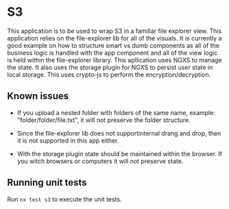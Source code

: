 # S3

This application is to be used to wrap S3 in a familiar file explorer view. This application relies on the file-explorer lib for all of the visuals. It is currently a good example on how to structure smart vs dumb components as all of the business logic is handled with the app component and all of the view logic is held within the file-explorer library. This apllication uses NGXS to manage the state. It also uses the storage plugin for NGXS to persist user state in local storage. This uses crypto-js to perform the encryption/decryption.

## Known issues

- If you upload a nested folder with folders of the same name, example: "folder/folder/file.txt", it will not preserve the folder structure.

- Since the file-explorer lib does not supportinternal drang and drop, then it is not supported in this app either.

- With the storage plugin state should be maintained within the browser. If you witch browsers or computers it will not preserve state.

## Running unit tests

Run `nx test s3` to execute the unit tests.
